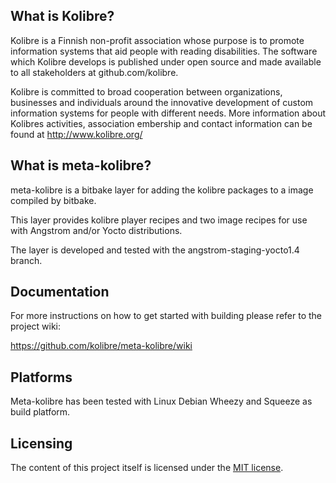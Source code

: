 What is Kolibre?
---------------------------------
Kolibre is a Finnish non-profit association whose purpose is to promote
information systems that aid people with reading disabilities. The software
which Kolibre develops is published under open source and made available to all
stakeholders at github.com/kolibre.

Kolibre is committed to broad cooperation between organizations, businesses and
individuals around the innovative development of custom information systems for
people with different needs. More information about Kolibres activities, association
embership and contact information can be found at http://www.kolibre.org/


What is meta-kolibre?
---------------------------------
meta-kolibre is a bitbake layer for adding the kolibre packages to a image compiled
by bitbake.

This layer provides kolibre player recipes and two image recipes for use with Angstrom
and/or Yocto distributions.

The layer is developed and tested with the angstrom-staging-yocto1.4 branch.

Documentation
---------------------------------
For more instructions on how to get started with building please refer to the 
project wiki: 

https://github.com/kolibre/meta-kolibre/wiki

Platforms
---------------------------------
Meta-kolibre has been tested with Linux Debian Wheezy and Squeeze as build platform.

Licensing
---------------------------------
The content of this project itself is licensed under the
[MIT license](http://opensource.org/licenses/mit-license.php).
